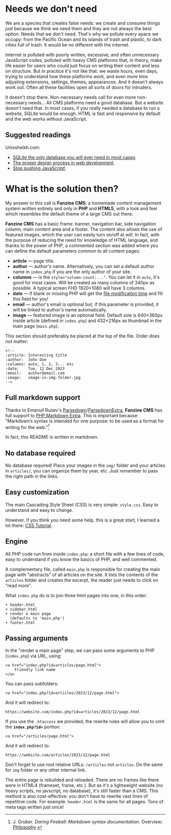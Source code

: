 <!--
:article: A Familiar Magazine
:author:  Daniel Dias Rodrigues
:email:   danieldiasr@gmail.com
:columns: 2
-->
# Needs we don't need

We are a species that creates false needs: we create and consume things just because we think we need them and they are not always the best option. Needs that we don't need. That's why we pollute every space we occupy: from the Pacific Ocean and its islands of trash and plastic, to dark cities full of trash. It would be no different with the internet.

Internet is polluted with poorly written, excessive, and often unnecessary JavaScript codes, polluted with heavy CMS platforms that, in theory, make life easier for users who could just focus on writing their content and less on structure. But in practice it's not like that: we waste hours, even days, trying to understand how these platforms work, and even more time adjusting extensions, settings, themes, appearances. And it doesn't always work out. Often all these facilities open all sorts of doors for intruders.

It doesn't stop there. Non-necessary needs call for even more non-necessary needs\... All CMS platforms need a good database. But a website doesn't need that. In most cases, if you really needed a database to run a website, SQLite would be enough. HTML is fast and responsive by default and the web works without JavaScript.

## Suggested readings

Unixsheikh.com:
  - [SQLite the only database you will ever need in most cases](https://unixsheikh.com/articles/sqlite-the-only-database-you-will-ever-need-in-most-cases.html).
  - [The proper design process in web development](https://unixsheikh.com/articles/the-proper-design-process-in-web-development.html).
  - [Stop pushing JavaScript!](https://unixsheikh.com/articles/stop-pushing-javascript.html)

# What is the solution then?

My answer to this call is **Fanzine CMS**: a homemade content management system written entirely and only in **PHP** and **HTML5**, with a look and feel which resembles the default theme of a large CMS out there.

**Fanzine CMS** has a basic frame: banner, navigation bar, side navigation column, main content area and a footer. The content also allows the use of featured images, which the user can easily turn on/off at will. In fact, with the purpose of reducing the need for knowledge of HTML language, and thanks to the power of PHP, a commented section was added where you can define the default parameters common to all content pages:

-   **article** — page title.
-   **author** — author's name. Alternatively, you can set a default author name in `index.php` if you are the only author of your site.
-   **columns** — is the `style="column-count:..."`. You can let it in `auto`, it's good for most cases. Will be created as many columns of 340px as possible. A typical screen FHD 1920&times;1080 will have 3 columns.
-   **date** — if blank or missing PHP will get the [file modification time](https://www.php.net/manual/en/function.filemtime.php) and fill this field for you!
-   **email** — author's email is optional but, if this parameter is provided, it will be linked to author's name automatically.
-   **image** — featured image is an optional field. Default size is 640&times;360px inside article (defined in `index.php`) and 432&times;216px as thumbnail in the main page (`main.php`).

This section should preferably be placed at the top of the file. Order does not matter:

```
<!--
:article: Interesting title
:author:  John Doe
:columns: auto, 1, 2, 3... etc
:date:    Tue, 12 Dec 2023
:email:   author@email.com
:image:   image-in-img-folder.jpg
-->
```

## Full markdown support

Thanks to Emanuil Rusev's [Parsedown](https://github.com/erusev/parsedown)/[ParsedownExtra](https://github.com/erusev/parsedown-extra), **Fanzine CMS** has full support to [PHP Markdown Extra](https://michelf.ca/projects/php-markdown/extra/). This is important because "Markdown’s syntax is intended for one purpose: to be used as a format for writing for the web."[^1]

In fact, this README is written in markdown.

[^1]: J. Gruber. _Daring Fireball: Markdown syntax documentation_. Overview: [Philosophy](https://daringfireball.net/projects/markdown/syntax#philosophy).

## No database required

No database required! Place your images in the `img/` folder and your articles in `articles/`, you can organize them by year, etc. Just remember to pass the right path in the links.

## Easy customization

The main Cascading Style Sheet (CSS) is very simple: `style.css`. Easy to understand and easy to change.

However, if you think you need some help, this is a great start, I learned a lot there: [CSS Tutorial](https://www.w3schools.com/Css/).

## Engine

All PHP code run from inside `index.php`: a short file with a few lines of code, easy to understand if you know the basics of PHP, and well commented.

A complementary file, called `main.php` is responsible for creating the main page with \"abstracts\" of all articles on the site. It lists the contents of the `articles` folder and creates the excerpt, the reader just needs to click on \"read more\".

What `index.php` do is to join three html pages into one, in this order:

```
+ header.html
+ sidebar.html
+ render a main page
  (defaults to 'main.php')
+ footer.html
```

## Passing arguments

In the \"render a main page\" step, we can pass some arguments to PHP (`index.php`) via URL, using:

```
<a href="index.php?id=articles/page.html">
    Friendly link name
</a>
```

You can pass subfolders:

```
<a href="index.php?id=articles/2023/12/page.html">
```

And it will redirect to:

```
https://website.com/index.php?id=articles/2023/12/page.html
```

If you use the `.htaccess` we provided, the rewrite rules will allow you to omit the **`index.php?id=`** portion:

```
<a href="/articles/page.html">
```

And it will redirect to:

```
https://website.com/articles/2023/12/page.html
```

Don't forget to use root relative URLs: `/articles` not `articles`. Do the same for `img` folder or any other internal link.

The entire page is rebuilded and reloaded. There are no frames like there were in HTML4 (frameset, frame, etc.). But as it's a lightweight website (no heavy scripts, no javscript, no database), it's still faster than a CMS. This method is also cost-effective: you don't have to rewrite vast lines of repetitive code. For example: `header.html` is the same for all pages. Tons of meta tags written just once!

